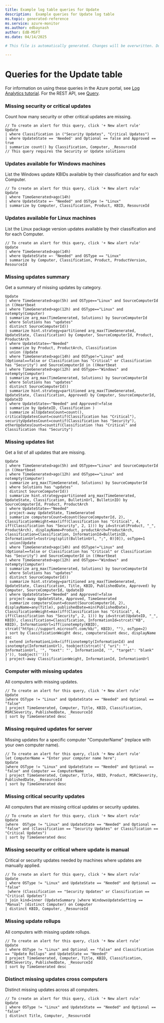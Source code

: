 ```yaml
---
title: Example log table queries for Update
description:  Example queries for Update log table
ms.topic: generated-reference
ms.service: azure-monitor
ms.author: edbaynash
author: EdB-MSFT
ms.date: 04/14/2025

# This file is automatically generated. Changes will be overwritten. Do not change this file directly. 

---
```


# Queries for the Update table

For information on using these queries in the Azure portal, see [Log Analytics tutorial](/azure/azure-monitor/logs/log-analytics-tutorial). For the REST API, see [Query](/azure/azure-monitor/logs/api/overview).


### Missing security or critical updates  


Count how many security or other critical updates are missing.  

```query
// To create an alert for this query, click '+ New alert rule'
Update
| where Classification in ("Security Updates", "Critical Updates")
| where UpdateState == 'Needed' and Optional == false and Approved == true
| summarize count() by Classification, Computer, _ResourceId
// This query requires the Security or Update solutions
```



### Updates available for Windows machines  


List the Windows update KBIDs available by their classification and for each Computer.  

```query
// To create an alert for this query, click '+ New alert rule'
Update
| where TimeGenerated>ago(14h) 
| where UpdateState =~ "Needed" and OSType != "Linux" 
| summarize by Computer, Classification, Product, KBID, ResourceId
```



### Updates available for Linux machines  


List the Linux package version updates available by their classification and for each Computer.  

```query
// To create an alert for this query, click '+ New alert rule'
Update
| where TimeGenerated>ago(14h) 
| where UpdateState =~ "Needed" and OSType == "Linux" 
| summarize by Computer, Classification, Product, ProductVersion, ResourceId
```



### Missing updates summary  


Get a summary of missing updates by category.  

```query
Update
| where TimeGenerated>ago(5h) and OSType=="Linux" and SourceComputerId in ((Heartbeat
| where TimeGenerated>ago(12h) and OSType=="Linux" and notempty(Computer)
| summarize arg_max(TimeGenerated, Solutions) by SourceComputerId
| where Solutions has "updates"
| distinct SourceComputerId))
| summarize hint.strategy=partitioned arg_max(TimeGenerated, UpdateState, Classification) by Computer, SourceComputerId, Product, ProductArch
| where UpdateState=~"Needed"
| summarize by Product, ProductArch, Classification
| union (Update
| where TimeGenerated>ago(14h) and OSType!="Linux" and (Optional==false or Classification has "Critical" or Classification has "Security") and SourceComputerId in ((Heartbeat
| where TimeGenerated>ago(12h) and OSType=~"Windows" and notempty(Computer)
| summarize arg_max(TimeGenerated, Solutions) by SourceComputerId
| where Solutions has "updates"
| distinct SourceComputerId))
| summarize hint.strategy=partitioned arg_max(TimeGenerated, UpdateState, Classification, Approved) by Computer, SourceComputerId, UpdateID
| where UpdateState=~"Needed" and Approved!=false
| summarize by UpdateID, Classification )
| summarize allUpdatesCount=count(), criticalUpdatesCount=countif(Classification has "Critical"), securityUpdatesCount=countif(Classification has "Security"), otherUpdatesCount=countif(Classification !has "Critical" and Classification !has "Security")
```



### Missing updates list  


Get a list of all updates that are missing.  

```query
Update
| where TimeGenerated>ago(5h) and OSType=="Linux" and SourceComputerId in ((Heartbeat
| where TimeGenerated>ago(12h) and OSType=="Linux" and notempty(Computer)
| summarize arg_max(TimeGenerated, Solutions) by SourceComputerId
| where Solutions has "updates"
| distinct SourceComputerId))
| summarize hint.strategy=partitioned arg_max(TimeGenerated, UpdateState, Classification, BulletinUrl, BulletinID) by SourceComputerId, Product, ProductArch
| where UpdateState=~"Needed"
| project-away UpdateState, TimeGenerated
| summarize computersCount=dcount(SourceComputerId, 2), ClassificationWeight=max(iff(Classification has "Critical", 4, iff(Classification has "Security", 2, 1))) by id=strcat(Product, "_", ProductArch), displayName=Product, productArch=ProductArch, classification=Classification, InformationId=BulletinID, InformationUrl=tostring(split(BulletinUrl, ";", 0)[0]), osType=1
| union(Update
| where TimeGenerated>ago(14h) and OSType!="Linux" and (Optional==false or Classification has "Critical" or Classification has "Security") and SourceComputerId in ((Heartbeat
| where TimeGenerated>ago(12h) and OSType=~"Windows" and notempty(Computer)
| summarize arg_max(TimeGenerated, Solutions) by SourceComputerId
| where Solutions has "updates"
| distinct SourceComputerId))
| summarize hint.strategy=partitioned arg_max(TimeGenerated, UpdateState, Classification, Title, KBID, PublishedDate, Approved) by Computer, SourceComputerId, UpdateID
| where UpdateState=~"Needed" and Approved!=false
| project-away UpdateState, Approved, TimeGenerated
| summarize computersCount=dcount(SourceComputerId, 2), displayName=any(Title), publishedDate=min(PublishedDate), ClassificationWeight=max(iff(Classification has "Critical", 4, iff(Classification has "Security", 2, 1))) by id=strcat(UpdateID, "_", KBID), classification=Classification, InformationId=strcat("KB", KBID), InformationUrl=iff(isnotempty(KBID), strcat("https://support.microsoft.com/kb/", KBID), ""), osType=2)
| sort by ClassificationWeight desc, computersCount desc, displayName asc
| extend informationLink=(iff(isnotempty(InformationId) and isnotempty(InformationUrl), toobject(strcat('{ "uri": "', InformationUrl, '", "text": "', InformationId, '", "target": "blank" }')), toobject('')))
| project-away ClassificationWeight, InformationId, InformationUrl
```



### Computer with missing updates  


All computers with missing updates.  

```query
// To create an alert for this query, click '+ New alert rule'
Update
|where OSType != "Linux" and UpdateState == "Needed" and Optional == "false" 
| project TimeGenerated, Computer, Title, KBID, Classification, MSRCSeverity, PublishedDate, _ResourceId
| sort by TimeGenerated desc
```



### Missing required updates for server  


Missing updates for a specific computer "ComputerName" (replace with your own computer name).  

```query
// To create an alert for this query, click '+ New alert rule'
let ComputerName = "Enter your computer name here";
Update
|where OSType != "Linux" and UpdateState == "Needed" and Optional == "false" and Computer == ComputerName
| project TimeGenerated, Computer, Title, KBID, Product, MSRCSeverity, PublishedDate, _ResourceId
| sort by TimeGenerated desc
```



### Missing critical security updates  


All computers that are missing critical updates or security updates.  

```query
// To create an alert for this query, click '+ New alert rule'
Update
|where  OSType != "Linux" and UpdateState == "Needed" and Optional == "false" and (Classification == "Security Updates" or Classification == "Critical Updates") 
| sort by TimeGenerated desc 
```



### Missing security or critical where update is manual  


Critical or security updates needed by machines where updates are manually applied.  

```query
// To create an alert for this query, click '+ New alert rule'
Update
| where OSType != "Linux" and UpdateState == "Needed" and Optional == "false"
 |where (Classification == "Security Updates" or Classification == "Critical Updates")
| join kind=inner (UpdateSummary |where WindowsUpdateSetting == "Manual" |distinct Computer) on Computer 
| distinct KBID, Computer, _ResourceId
```



### Missing update rollups  


All computers with missing update rollups.  

```query
// To create an alert for this query, click '+ New alert rule'
Update
| where OSType != "Linux" and Optional == "false" and Classification == "Update Rollups" and UpdateState == "Needed" 
| project TimeGenerated, Computer, Title, KBID, Classification, MSRCSeverity, PublishedDate, _ResourceId
| sort by TimeGenerated desc
```



### Distinct missing updates cross computers  


Distinct missing updates across all computers.  

```query
// To create an alert for this query, click '+ New alert rule'
Update
| where OSType != "Linux" and UpdateState == "Needed" and Optional == "false" 
| distinct Title, Computer, _ResourceId
```

